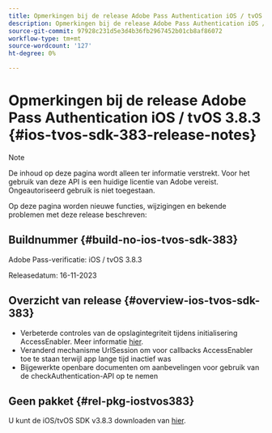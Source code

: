 ```yaml
---
title: Opmerkingen bij de release Adobe Pass Authentication iOS / tvOS 3.8.3
description: Opmerkingen bij de release Adobe Pass Authentication iOS / tvOS 3.8.3
source-git-commit: 97928c231d5e3d4b36fb2967452b01cb8af86072
workflow-type: tm+mt
source-wordcount: '127'
ht-degree: 0%

---
```


# Opmerkingen bij de release Adobe Pass Authentication iOS / tvOS 3.8.3 {#ios-tvos-sdk-383-release-notes}

>[!NOTE]
>
>De inhoud op deze pagina wordt alleen ter informatie verstrekt. Voor het gebruik van deze API is een huidige licentie van Adobe vereist. Ongeautoriseerd gebruik is niet toegestaan.

Op deze pagina worden nieuwe functies, wijzigingen en bekende problemen met deze release beschreven:

## Buildnummer {#build-no-ios-tvos-sdk-383}

Adobe Pass-verificatie: iOS / tvOS 3.8.3

Releasedatum: 16-11-2023



## Overzicht van release {#overview-ios-tvos-sdk-383}

* Verbeterde controles van de opslagintegriteit tijdens initialisering AccessEnabler. Meer informatie [hier](/help/authentication/iostvos-sdk-storage-integrity-checks.md).
* Veranderd mechanisme UrlSession om voor callbacks AccessEnabler toe te staan terwijl app lange tijd inactief was
* Bijgewerkte openbare documenten om aanbevelingen voor gebruik van de checkAuthentication-API op te nemen


## Geen pakket {#rel-pkg-iostvos383}

U kunt de iOS/tvOS SDK v3.8.3 downloaden van [hier](https://tve.zendesk.com/hc/en-us/articles/204963209-iOS-tvOS-Native-AccessEnabler-Library).
